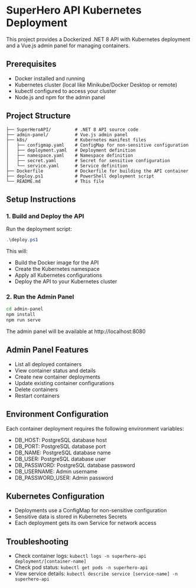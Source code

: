 # SuperHero API Kubernetes Deployment

This project provides a Dockerized .NET 8 API with Kubernetes deployment and a Vue.js admin panel for managing containers.

## Prerequisites

- Docker installed and running
- Kubernetes cluster (local like Minikube/Docker Desktop or remote)
- kubectl configured to access your cluster
- Node.js and npm for the admin panel

## Project Structure

```
├── SuperHeroAPI/         # .NET 8 API source code
├── admin-panel/          # Vue.js admin panel
├── k8s/                  # Kubernetes manifest files
│   ├── configmap.yaml    # ConfigMap for non-sensitive configuration
│   ├── deployment.yaml   # Deployment definition
│   ├── namespace.yaml    # Namespace definition
│   ├── secret.yaml       # Secret for sensitive configuration
│   └── service.yaml      # Service definition
├── Dockerfile            # Dockerfile for building the API container
├── deploy.ps1            # PowerShell deployment script
└── README.md             # This file
```

## Setup Instructions

### 1. Build and Deploy the API

Run the deployment script:

```powershell
.\deploy.ps1
```

This will:
- Build the Docker image for the API
- Create the Kubernetes namespace
- Apply all Kubernetes configurations
- Deploy the API to your Kubernetes cluster

### 2. Run the Admin Panel

```bash
cd admin-panel
npm install
npm run serve
```

The admin panel will be available at http://localhost:8080

## Admin Panel Features

- List all deployed containers
- View container status and details
- Create new container deployments
- Update existing container configurations
- Delete containers
- Restart containers

## Environment Configuration

Each container deployment requires the following environment variables:

- DB_HOST: PostgreSQL database host
- DB_PORT: PostgreSQL database port
- DB_NAME: PostgreSQL database name
- DB_USER: PostgreSQL database user
- DB_PASSWORD: PostgreSQL database password
- DB_USERNAME: Admin username
- DB_PASSWORD_USER: Admin password

## Kubernetes Configuration

- Deployments use a ConfigMap for non-sensitive configuration
- Sensitive data is stored in Kubernetes Secrets
- Each deployment gets its own Service for network access

## Troubleshooting

- Check container logs: `kubectl logs -n superhero-api deployment/[container-name]`
- Check pod status: `kubectl get pods -n superhero-api`
- View service details: `kubectl describe service [service-name] -n superhero-api` 